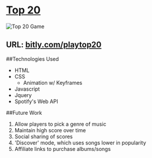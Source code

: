 # [Top 20](bitly.com/playtop20)

![Top 20 Game](http://i.imgur.com/usqRk5z.png)

## URL: [bitly.com/playtop20](bitly.com/playtop20)

##Technologies Used
* HTML
* CSS
  * Animation w/ Keyframes
* Javascript
* Jquery
* Spotify's Web API

##Future Work
1. Allow players to pick a genre of music
2. Maintain high score over time
3. Social sharing of scores
4. 'Discover' mode, which uses songs lower in popularity
5. Affiliate links to purchase albums/songs
